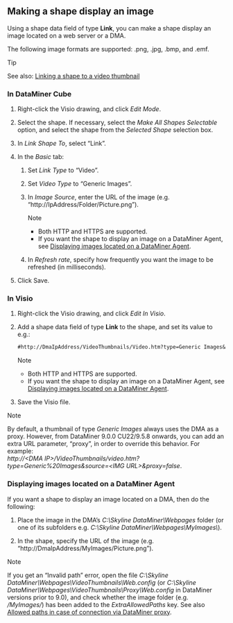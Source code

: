 ## Making a shape display an image

Using a shape data field of type **Link**, you can make a shape display an image located on a web server or a DMA.

The following image formats are supported: .png, .jpg, .bmp, and .emf.

> [!TIP]
> See also:
> [Linking a shape to a video thumbnail](Linking_a_shape_to_a_video_thumbnail.md)

### In DataMiner Cube

1. Right-click the Visio drawing, and click *Edit Mode*.

2. Select the shape. If necessary, select the *Make All Shapes Selectable* option, and select the shape from the *Selected Shape* selection box.

3. In *Link Shape To*, select “Link”.

4. In the *Basic* tab:

    1. Set *Link Type* to “Video”.

    2. Set *Video Type* to “Generic Images”.

    3. In *Image Source*, enter the URL of the image (e.g. “http://IpAddress/Folder/Picture.png”).

        > [!NOTE]
        > -  Both HTTP and HTTPS are supported.
        > -  If you want the shape to display an image on a DataMiner Agent, see [Displaying images located on a DataMiner Agent](#displaying-images-located-on-a-dataminer-agent).

    4. In *Refresh rate*, specify how frequently you want the image to be refreshed (in milliseconds).

5. Click Save.

### In Visio

1. Right-click the Visio drawing, and click *Edit In Visio*.

2. Add a shape data field of type **Link** to the shape, and set its value to e.g.:

    ```txt
    #http://DmaIpAddress/VideoThumbnails/Video.htm?type=Generic Images&source=http://IpAddress/Folder/Picture.png&refresh=5000
    ```

    > [!NOTE]
    > -  Both HTTP and HTTPS are supported.
    > -  If you want the shape to display an image on a DataMiner Agent, see [Displaying images located on a DataMiner Agent](#displaying-images-located-on-a-dataminer-agent).

3. Save the Visio file.

> [!NOTE]
> By default, a thumbnail of type *Generic Images* always uses the DMA as a proxy. However, from DataMiner 9.0.0 CU22/9.5.8 onwards, you can add an extra URL parameter, “proxy”, in order to override this behavior. For example: <br>*http://\<DMA IP>/VideoThumbnails/video.htm?type=Generic%20Images&source=\<IMG URL>&proxy=false*.

### Displaying images located on a DataMiner Agent

If you want a shape to display an image located on a DMA, then do the following:

1. Place the image in the DMA’s *C:\\Skyline DataMiner\\Webpages* folder (or one of its subfolders e.g. *C:\\Skyline DataMiner\\Webpages\\MyImages\\*).

2. In the shape, specify the URL of the image (e.g. “http://DmaIpAddress/MyImages/Picture.png”).

> [!NOTE]
> If you get an “Invalid path” error, open the file *C:\\Skyline DataMiner\\Webpages\\VideoThumbnails\\Web.config* (or *C:\\Skyline DataMiner\\Webpages\\VideoThumbnails\\Proxy\\Web.config* in DataMiner versions prior to 9.0), and check whether the image folder (e.g. */MyImages/*) has been added to the *ExtraAllowedPaths* key. See also [Allowed paths in case of connection via DataMiner proxy](Linking_a_shape_to_a_video_thumbnail.md#allowed-paths-in-case-of-connection-via-dataminer-proxy).
>
